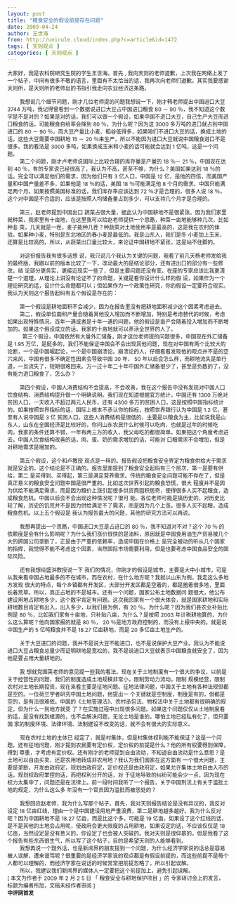 ```yaml
---
layout: post
title: "粮食安全的假设前提存在问题"
date: 2009-04-24
author: 王世海
from: http://unirule.cloud/index.php?c=article&id=1472
tags: [ 天则观点 ]
categories: [ 天则观点 ]
---
```


<div class="article">
 <div class="body-text">
  <p>
   <span style="font-size:x-small;">
    <span style="font-size:9pt;">
     大家好，我是农科院研究生院的学生王世海。首先
    </span>
    <span style="font-size:9pt;">
     ,
    </span>
    <span style="font-size:9pt;">
     我向天则的老师道歉，上次我在网络上发了一个帖子，中间有很多不敬的语言，里面有不太恰当的话，我再次向老师们道歉。其实我要感谢天则所，是天则所的老师出的书指引我走向农业经济这条路。
    </span>
   </span>
  </p>
  <div style="text-indent:21pt;">
   <span style="font-size:9pt;">
   </span>
  </div>
  <div style="text-indent:21pt;">
   <span style="font-size:9pt;">
    我想说几个细节问题，刚才几位老师提的问题我想说一下，刚才韩老师提出中国进口大豆
   </span>
   <span style="font-size:9pt;">
    3744
   </span>
   <span style="font-size:9pt;">
    万吨，我记得曾看到一个数据说进口大豆占中国进口粮食
   </span>
   <span style="font-size:9pt;">
    80
   </span>
   <span style="font-size:9pt;">
    －
   </span>
   <span style="font-size:9pt;">
    90
   </span>
   <span style="font-size:9pt;">
    ％，我不知道这个数字是不是对的？如果是对的话，我们可以做一个假设，如果中国不进口大豆，自己生产大豆而进口粮食的话，可能粮食自给率会降到
   </span>
   <span style="font-size:9pt;">
    80
   </span>
   <span style="font-size:9pt;">
    ％，为什么呢？因为这
   </span>
   <span style="font-size:9pt;">
    3000
   </span>
   <span style="font-size:9pt;">
    多万吨的进口就占到中国进口的
   </span>
   <span style="font-size:9pt;">
    80
   </span>
   <span style="font-size:9pt;">
    －
   </span>
   <span style="font-size:9pt;">
    90
   </span>
   <span style="font-size:9pt;">
    ％，而大豆产量比小麦、稻谷低得多，如果咱们不进口大豆的话，换成土地的话，这些大豆需要中国耕地
   </span>
   <span style="font-size:9pt;">
    15
   </span>
   <span style="font-size:9pt;">
    －
   </span>
   <span style="font-size:9pt;">
    20
   </span>
   <span style="font-size:9pt;">
    ％来生产，所以不能因为进口大豆就说中国粮食进口不是很多。我的看法是
   </span>
   <span style="font-size:9pt;">
    3000
   </span>
   <span style="font-size:9pt;">
    多吨，如果换成玉米和小麦的话可能就会达到
   </span>
   <span style="font-size:9pt;">
    1
   </span>
   <span style="font-size:9pt;">
    亿吨，这是一个问题。
   </span>
  </div>
  <div style="text-indent:21pt;">
  </div>
  <div style="text-indent:21pt;">
   <span style="font-size:9pt;">
    第二个问题，刚才卢老师说国际上比较合理的库存量是产量的
   </span>
   <span style="font-size:9pt;">
    18
   </span>
   <span style="font-size:9pt;">
    ％－
   </span>
   <span style="font-size:9pt;">
    21
   </span>
   <span style="font-size:9pt;">
    ％，中国现在达到
   </span>
   <span style="font-size:9pt;">
    40
   </span>
   <span style="font-size:9pt;">
    ％，有的专家说已经很高了，我认为不高，甚至不够，为什么？美国如果达到
   </span>
   <span style="font-size:9pt;">
    18
   </span>
   <span style="font-size:9pt;">
    ％的话，完全可以满足他们的需求，因为他们只有
   </span>
   <span style="font-size:9pt;">
    3
   </span>
   <span style="font-size:9pt;">
    亿人口，中国是
   </span>
   <span style="font-size:9pt;">
    12
   </span>
   <span style="font-size:9pt;">
    亿，是他的四倍，而美国产量和中国产量差不多，如果他是
   </span>
   <span style="font-size:9pt;">
    18
   </span>
   <span style="font-size:9pt;">
    ％的话，美国
   </span>
   <span style="font-size:9pt;">
    18
   </span>
   <span style="font-size:9pt;">
    ％可能满足他
   </span>
   <span style="font-size:9pt;">
    8
   </span>
   <span style="font-size:9pt;">
    个月的需求，中国只能满足两个月。如果按照美国标准的话，我们库存率应该达到
   </span>
   <span style="font-size:9pt;">
    72
   </span>
   <span style="font-size:9pt;">
    ％才是合理的，很多人说
   </span>
   <span style="font-size:9pt;">
    18
   </span>
   <span style="font-size:9pt;">
    ％，这个对中国是不合适的，应该是按照人均储备量占到多少，可以支持几个月才是合理的。
   </span>
  </div>
  <div style="text-indent:21pt;">
   <span style="font-size:9pt;">
   </span>
  </div>
  <p style="text-indent:21pt;">
   <span style="font-size:9pt;">
    第三，赵老师提到中国出口 蔬菜占很大量，据此认为中国耕地不是很紧张。因为我们家里就种菜，我家里有十亩地，在这里我可以给赵老师提供一个思路，种菜一亩地能够种几次，比如种韭 菜，几天就是一茬，麦子能种几茬？种蔬菜对土地使用率是最高的，这是我在农村的体验。如果种小麦，特别是东北地区的春小麦是最低的。我是山东人，我们是冬 小麦加上玉米，还算是比较高的。所以，从蔬菜出口量比较大，来论证中国耕地不紧张，这是站不住脚的。
   </span>
  </p>
  <div style="text-indent:21pt;">
   <span style="font-size:9pt;">
   </span>
  </div>
  <p style="text-indent:21pt;">
   <span style="font-size:9pt;">
    对这份报告我有很多话想 说，我只说几个我认为关键的问题，我看了前几天杨老师发给我的最终版，我跟以前的版本比较了一下，改动最大的是结论部分，还有进出口的部分有一些修改，结 论部分更务实，更接近现实一些了，但是主要问题还没有变。在座的专家应该比我更清楚一个道理，从理论上讲没有论证不了的命题，关键是看你设计什么样的假 设，如果作为一个理论研究的话，设计什么命题都可以；但如果作为一个政策性研究，你的假设一定要符合现实。我认为天则这个报告起码有五个假设是存在的：
   </span>
  </p>
  <div style="text-indent:21pt;">
   <span style="font-size:9pt;">
   </span>
  </div>
  <div style="text-indent:21pt;">
   <span style="font-size:9pt;">
    第一个假设是耕地面积不会减少，因为在报告里没有把耕地面积减少这个因素考虑进去。
   </span>
  </div>
  <div style="text-indent:21pt;">
   <span style="font-size:9pt;">
   </span>
  </div>
  <div style="text-indent:21pt;">
   <span style="font-size:9pt;">
    第二，假设单位面积产量会随着其他投入增加而不断增加，特别是考虑替代的时候，考虑如果出现特殊情况，百年一遇或者是十年一遇的问题，他的假设是亩产会随着投入增加而不断增加的。如果这个假设成立的话，我家的十亩地就可以养活全世界的人了。
   </span>
  </div>
  <div style="text-indent:21pt;">
   <span style="font-size:9pt;">
   </span>
  </div>
  <div style="text-indent:25.45pt;">
   <span style="font-size:9pt;">
    第三个假设，中国依然有大量外汇储备，刚才这位老师提的问题很多，中国现在外汇储备是
   </span>
   <span style="font-size:9pt;">
    1.95
   </span>
   <span style="font-size:9pt;">
    万亿，是挺多的，我们不能保证中国会不会出现其他问题，现在对中国有两个比较大的论断，一个是中国崛起论，一个是中国崩溃论。崩溃论的人，仔细看看发现他的观点并不是的空穴来风，中国有很多不确定性因素会导致中国
   </span>
   <span style="font-size:9pt;">
    30
   </span>
   <span style="font-size:9pt;">
    年、
   </span>
   <span style="font-size:9pt;">
    50
   </span>
   <span style="font-size:9pt;">
    年以后会怎么样，而耕地流失是单行道，一旦流失了，短期很难回来。万一过十年二十年中国外汇储备很少了，甚至是负数的了，没有能力进口粮食了，怎么办？
   </span>
  </div>
  <div style="text-indent:25.45pt;">
   <span style="font-size:9pt;">
   </span>
  </div>
  <p style="text-indent:21pt;">
   <span style="font-size:9pt;">
    第四个假设，中国人消费结构不会提高，不会改善，我在这个报告中没有发现对中国人口饮食结构、消费结构提升做一个明确说明。我们现在知道根据官方统计，中国还有
   </span>
   <span style="font-size:9pt;">
    1300
   </span>
   <span style="font-size:9pt;">
    万绝对贫困人口，一天收入不超过两元人民币，还有
   </span>
   <span style="font-size:9pt;">
    4300
   </span>
   <span style="font-size:9pt;">
    多万的贫困人口，这是按照中国指标统计的。如果按照世界指标的话，国际上根本不承认你的指标，按照世界银行认为中国是
   </span>
   <span style="font-size:9pt;">
    1.2
   </span>
   <span style="font-size:9pt;">
    亿，甚至有人说中国是
   </span>
   <span style="font-size:9pt;">
    3
   </span>
   <span style="font-size:9pt;">
    亿 贫困人口。这些人消费结构是很低的，主要是以粮食为主，比如说我是山东人，山东在全国经济是比较好的，你问山东农民什么时候可以吃肉，也就是过年的时候吃 肉，我家的条件还算不错，一年有两三万的收入，我父母吃的都很简单。如果把这个角度考虑进去，中国人饮食结构改善的话，肉、蛋、奶的需求增加的话，可能对 口粮需求不会增加，但是对耕地需求是增加的。
   </span>
  </p>
  <div style="text-indent:21pt;">
   <span style="font-size:9pt;">
   </span>
  </div>
  <p style="text-indent:21pt;">
   <span style="font-size:9pt;">
    第五个假设，这个和卢教授 观点是一样的。报告假设把粮食安全界定为粮食供给大于需求就是安全的，这个结论是不正确的。报告里面提到了粮食安全起码有三个层次，第一是要有供给，第二 是买得到、买得起，第三是满足营养需求。传统的粮食安全问题可能不存在了，但是真正意义的粮食安全问题中国是很严重的。比如这次世界引起的粮食恐慌，很大 程度并不是因为供给不能满足需求，而是因为粮价上涨引起很多供货商囤积居奇，使得很多人买不起粮食，造成粮食危机。中国以后会不会出现这种情况呢？很可 能。各位老师可能是搞历史的，对历史比较了解，历史的饥荒并不是因为供给满足不了需求，而是因为几个上涨，很多人买不起粮，造成粮食危机。以上五个假设是 我认为报告最大的问题，其他的研究方法可以再说。
   </span>
  </p>
  <div style="text-indent:21pt;">
  </div>
  <p style="text-indent:21pt;">
   <span style="font-size:9pt;">
    我想再提出一个思路，中国进口大豆是占进口的
   </span>
   <span style="font-size:9pt;">
    80
   </span>
   <span style="font-size:9pt;">
    ％，我不知道对不对？这个
   </span>
   <span style="font-size:9pt;">
    70
   </span>
   <span style="font-size:9pt;">
    ％ 的依赖度是会有什么影响呢？为什么我们涨价很快的是油料，原因就是中国食用油生产贸易被几个大的跨国公司垄断了，正是由于严重的依赖率，造成中国在价格上 是完全被动的听从几个国家的指挥，我觉得不能不考虑这个因素，当然国际市场需要利用，但是也要考虑中国食品安全的国际风险。
   </span>
  </p>
  <div style="text-indent:21pt;">
   <span style="font-size:9pt;">
   </span>
  </div>
  <p style="text-indent:21pt;">
   <span style="font-size:9pt;">
    还有我想给盛洪教授说一下 我们的情况，你刚才的假设是城市，主要是大中小城市，可是从我来看中国占地最多的不在城市，而在农村，在什么地方呢？我就以山东为例，我走这么多地方发现 很大的特点，每个乡镇都有开发区，大部分开发区都是空着的，都是圈着很多地，里面长着荒草。所以，真正占地的不是城市。还有一个问题，国家公布土地数据问 题很大，他公布建设用地占耕地多少，这个数字肯定有问题。这次我回家有一个很大体会，就是国家耕地和实际耕地数目肯定有出入，出入多少，以我们县为例，有
   </span>
   <span style="font-size:9pt;">
    20
   </span>
   <span style="font-size:9pt;">
    ％。为什么呢？因为我们县农业补贴比例是
   </span>
   <span style="font-size:9pt;">
    80
   </span>
   <span style="font-size:9pt;">
    ％，比如我们家有十亩地，只补贴八亩，为什么？是按照
   </span>
   <span style="font-size:9pt;">
    2003
   </span>
   <span style="font-size:9pt;">
    年计税耕地算的，为什么这么算呢？他向国家报的就是
   </span>
   <span style="font-size:9pt;">
    80
   </span>
   <span style="font-size:9pt;">
    ％，
   </span>
   <span style="font-size:9pt;">
    20
   </span>
   <span style="font-size:9pt;">
    ％是地方政府控制的，而没有上报中央的。就是说中国生产的
   </span>
   <span style="font-size:9pt;">
    5
   </span>
   <span style="font-size:9pt;">
    亿吨粮食并不是
   </span>
   <span style="font-size:9pt;">
    18.27
   </span>
   <span style="font-size:9pt;">
    亿亩耕地，而是
   </span>
   <span style="font-size:9pt;">
    20
   </span>
   <span style="font-size:9pt;">
    多亿亩土地生产的。
   </span>
  </p>
  <div style="text-indent:21pt;">
  </div>
  <div style="text-indent:21pt;">
   <span style="font-size:9pt;">
   </span>
   <span style="font-size:9pt;">
    关于大豆进口的问题，我并不是说大豆不能进口，也不是说保护大豆产业。我认为不能说进口大豆占粮食总量少而证明耕地是宽松的，我不是说进口大豆就表示中国粮食就安全了，因为他是要占用大量耕地的。
   </span>
  </div>
  <div style="text-indent:21pt;">
  </div>
  <p style="text-indent:21pt;">
   <span style="font-size:9pt;">
   </span>
   <span style="font-size:9pt;">
    我 想就党国英老师的意见提一些我的看法。现在关于土地制度有一个很大的争议，以前是关于经营性的问题，我们的制度造成土地规模非常小，限制劳动力流动，限制 规模经营，限制农村对土地长期投资，现在来看主要是征地问题。征地法律问题，中国关于土地有各种法规但都是空的。一位荷兰学者研究中国土地问题，他提出一 个关键就是空制度，制度是有的，但都是空的，是有法很难依。中国的《土地管理法》、农村承包法、物权法中关于土地都有很明确的规定，但为什么一到地方就变 了？在实施过程中出现很多问题。如果这个问题仅仅从土地制度看的话，是没有找到根源的，也不会解决问题，无论土地是谁的，哪怕土地已经私有化了，但只要国 家的制度环境、法律环境、法制建设不改变的话，就不会有很大的实际意义。
   </span>
  </p>
  <div style="text-indent:21.6pt;">
  </div>
  <p style="text-indent:21.6pt;">
   <span style="font-size:9pt;">
    现在农村土地的主体已 经定了，就是村集体，但是村集体权利能不能保证？这是一个问题。还有征地问题，刚才提到农民要有定价权，定价权的前提是什么？他的所有权要得到保障，得到 尊重，才考虑有定价权。还有刚才的老师提到自由流动，不知道自由流动是什么意思？是土地可以自由买卖，还是农用地转成非农用地？我认为我们国家在这方面有 一个很大问题，主要是垄断，开发由政府定，规划由政府定，定价权还是由政府定，如果允许集体土地自由入市的话，规划权政府掌控的话，而把权利分开的话，对 于征地导致的纠纷可能会少一点，因为现在权力太集中了，问题还是在法律上。前一段时间我听了一个报告，关于中国刑法上有关于滥批土地的规定，为什么这么多 年没有一个官员因为滥批而被惩处的？
   </span>
  </p>
  <div>
  </div>
  <div style="text-indent:21pt;">
   <span style="font-size:9pt;">
    我想回应赵老师，我为什么写那个帖子。首先，我对天则报告结论是没有异议的，我反对设定
   </span>
   <span style="font-size:9pt;">
    18
   </span>
   <span style="font-size:9pt;">
    亿亩红线，理由一个是中国建设用地严重浪费，第二是耕地越多越好。我为什么反对呢？因为中国耕地不是
   </span>
   <span style="font-size:9pt;">
    18.27
   </span>
   <span style="font-size:9pt;">
    亿亩，而是比这个多，可能是
   </span>
   <span style="font-size:9pt;">
    19
   </span>
   <span style="font-size:9pt;">
    亿亩，如果设了这个红线的话，是不是其他的土地会占用呢，使政府会更大限度的占用耕地，如果设定的话，不应该仅仅是
   </span>
   <span style="font-size:9pt;">
    18
   </span>
   <span style="font-size:9pt;">
    亿亩，当然设定是没有意义的，你设定了也会被人突破的。我对天则是很仰慕的，但是我看了这个报告有些东西很生气，所以写了这个帖子，目的是希望天则的人能够看到。
   </span>
  </div>
  <div style="text-indent:21pt;">
  </div>
  <div style="text-indent:21pt;">
   <span style="font-size:9pt;">
    我想再说一个题外话，也是新闻界的朋友提到一个问题，为什么经济学家说的话总是容易被人误解，遭来谩骂呢？很重要的是经济学家说的观点都是有假设前提的，而这些前提不是每个人都可以理解的，而经济学家在说话的时候常常把前提忽略了，所以引起误解。
   </span>
  </div>
  <div style="text-indent:21pt;">
  </div>
  <div style="text-indent:21pt;">
   <span style="font-size:9pt;">
    所以，我建议我们新闻界的媒体人一定要把这个前提加上，避免引起误解。
   </span>
  </div>
  <div>
  </div>
  <div>
  </div>
  <div>
  </div>
  <div>
   <span style="font-size:9pt;">
    [
   </span>
   <span style="font-size:9pt;">
    本文为作者于
   </span>
   <span style="font-size:9pt;">
    2009
   </span>
   <span style="font-size:9pt;">
    年
   </span>
   <span style="font-size:9pt;">
    2
   </span>
   <span style="font-size:9pt;">
    月
   </span>
   <span style="font-size:9pt;">
    2
   </span>
   <span style="font-size:9pt;">
    5
   </span>
   <span style="font-size:9pt;">
    日
   </span>
   <span style="font-size:9pt;">
    「
   </span>
   <span style="font-size:9pt;">
    粮食安全与耕地保护项目
   </span>
   <span style="font-size:9pt;">
    」的
   </span>
   <span style="font-size:9pt;">
    专家研讨会上的发言，标题为编者所加，文稿未经作者审阅
   </span>
   <span style="font-size:9pt;">
    ]
   </span>
  </div>
  <div>
   <strong>
   </strong>
  </div>
  <div>
   <strong>
    <span style="font-size:9pt;">
     中评网首发
    </span>
   </strong>
  </div>
 </div>
</div>

